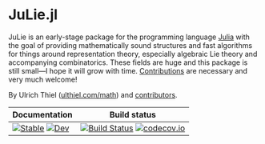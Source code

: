 # JuLie.jl

JuLie is an early-stage package for the programming language [Julia](https://julialang.org) with the goal of providing mathematically sound structures and fast algorithms for things around representation theory, especially algebraic Lie theory and accompanying combinatorics. These fields are huge and this package is still small—I hope it will grow with time. [Contributions](https://ulthiel.github.io/JuLie.jl/dev/contributing/) are necessary and very much welcome!

By Ulrich Thiel ([ulthiel.com/math](https://ulthiel.com/math)) and [contributors](https://ulthiel.github.io/JuLie.jl/stable/index.html#Contributors).

| Documentation                                                | Build status                                                 |
| ------------------------------------------------------------ | ------------------------------------------------------------ |
| [![Stable](https://img.shields.io/badge/docs-stable-blue.svg)](https://ulthiel.github.io/JuLie.jl/stable) [![Dev](https://img.shields.io/badge/docs-dev-blue.svg)](https://ulthiel.github.io/JuLie.jl/dev) | [![Build Status](https://github.com/ulthiel/JuLie.jl/workflows/Run%20tests/badge.svg)](https://github.com/ulthiel/JuLie.jl/actions?query=workflow%3A%22Run+tests%22) [![codecov.io](https://codecov.io/github/ulthiel/JuLie.jl/coverage.svg?branch=master)](https://codecov.io/gh/ulthiel/JuLie.jl) |

